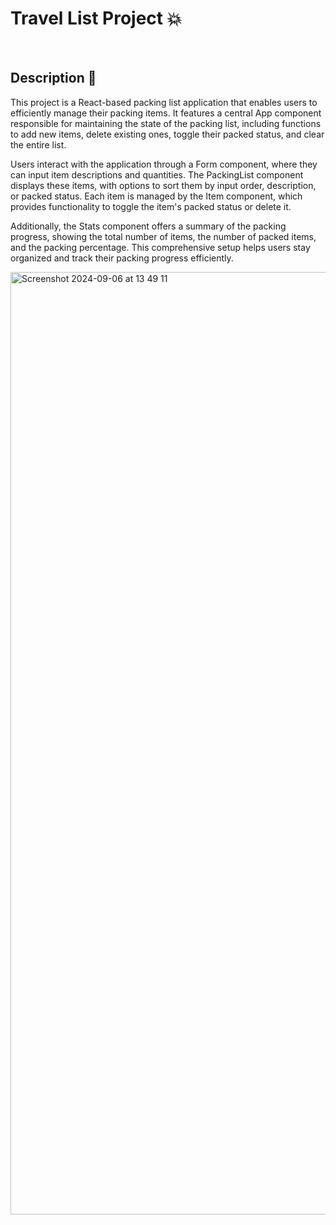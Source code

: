 # Travel List Project 💥

<br />

## Description 💬

This project is a React-based packing list application that enables users to efficiently manage their packing items. It features a central App component responsible for maintaining the state of the packing list, including functions to add new items, delete existing ones, toggle their packed status, and clear the entire list.

Users interact with the application through a Form component, where they can input item descriptions and quantities. The PackingList component displays these items, with options to sort them by input order, description, or packed status. Each item is managed by the Item component, which provides functionality to toggle the item's packed status or delete it.

Additionally, the Stats component offers a summary of the packing progress, showing the total number of items, the number of packed items, and the packing percentage. This comprehensive setup helps users stay organized and track their packing progress efficiently.

<img width="1508" alt="Screenshot 2024-09-06 at 13 49 11" src="https://github.com/user-attachments/assets/e7f94bdf-2a28-40f3-b793-ed54bdb4fa57">
